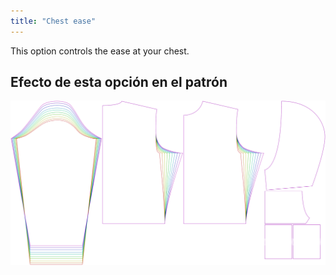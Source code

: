 ```yaml
---
title: "Chest ease"
---
```


This option controls the ease at your chest.

## Efecto de esta opción en el patrón

![This image shows the effect of this option by superimposing several variants that have a different value for this option](huey_chestease_sample.svg "Effect of this option on the pattern")
